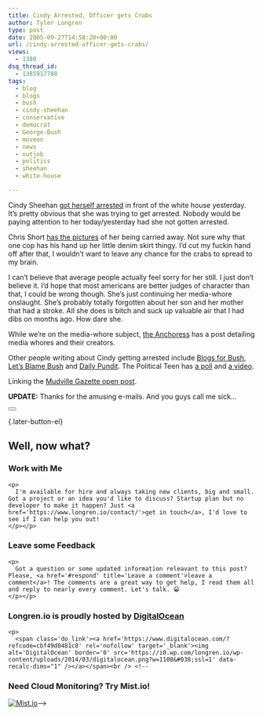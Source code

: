 ```yaml
---
title: Cindy Arrested, Officer gets Crabs
author: Tyler Longren
type: post
date: 2005-09-27T14:58:20+00:00
url: /cindy-arrested-officer-gets-crabs/
views:
  - 1380
dsq_thread_id:
  - 1385917788
tags:
  - blog
  - blogs
  - bush
  - cindy-sheehan
  - conservative
  - democrat
  - George-Bush
  - moveon
  - news
  - nutjob
  - politics
  - sheehan
  - white-house

---
```

Cindy Sheehan [got herself arrested][1] in front of the white house yesterday. It&#8217;s pretty obvious that she was trying to get arrested. Nobody would be paying attention to her today/yesterday had she not gotten arrested.

Chris Short [has the pictures][2] of her being carried away. Not sure why that one cop has his hand up her little denim skirt thingy. I&#8217;d cut my fuckin hand off after that, I wouldn&#8217;t want to leave any chance for the crabs to spread to my brain.

I can&#8217;t believe that average people actually feel sorry for her still. I just don&#8217;t believe it. I&#8217;d hope that most americans are better judges of character than that, I could be wrong though. She&#8217;s just continuing her media-whore onslaught. She&#8217;s probably totally forgotten about her son and her mother that had a stroke. All she does is bitch and suck up valuable air that I had dibs on months ago. How dare she.

While we&#8217;re on the media-whore subject, [the Anchoress][3] has a post detailing media whores and their creators.

Other people writing about Cindy getting arrested include [Blogs for Bush][4], [Let&#8217;s Blame Bush][5] and [Daily Pundit][6]. The Political Teen has [a poll][7] and [a video][8].

Linking the [Mudville Gazette open post][9].

**UPDATE:** Thanks for the amusing e-mails. And you guys call me sick&#8230; 

<div class="wpulike wpulike-default " >
  <div class="wp_ulike_general_class wp_ulike_is_not_liked">
    <button type="button"
					aria-label="Like Button"
					data-ulike-id="2023"
					data-ulike-nonce="ccddebc5e6"
					data-ulike-type="likeThis"
					data-ulike-template="wpulike-default"
					data-ulike-display-likers="0"
					data-ulike-disable-pophover="0"
					class="wp_ulike_btn wp_ulike_put_image wp_likethis_2023"></button><span class="count-box"></span>
  </div>
</div>

[][10]{.later-button-el}

<div class='what-next'>
  <h2>
    Well, now what?
  </h2>
  
  <div class='hire'>
    <h3>
      Work with Me
    </h3>
    
    <p>
      I'm available for hire and always taking new clients, big and small. Got a project or an idea you'd like to discuss? Startup plan but no developer to make it happen? Just <a href='https://www.longren.io/contact/'>get in touch</a>, I'd love to see if I can help you out!
    </p></p>
  </div>
  
  <div class='hire'>
    <h3>
      Leave some Feedback
    </h3>
    
    <p>
      Got a question or some updated information releavant to this post? Please, <a href='#respond' title='Leave a comment'>leave a comment</a>! The comments are a great way to get help, I read them all and reply to nearly every comment. Let's talk. 😀
    </p></p>
  </div>
  
  <div class='now-what-bottom-ad'>
    <h3>
      Longren.io is proudly hosted by <a href='https://www.digitalocean.com/?refcode=cbf49d0481c8'>DigitalOcean</a>
    </h3>
    
    <p>
      <span class='do_link'><a href='https://www.digitalocean.com/?refcode=cbf49d0481c8' rel='nofollow' target='_blank'><img alt='DigitalOcean' border='0' src='https://i0.wp.com/longren.io/wp-content/uploads/2014/03/digitalocean.png?w=1100&#038;ssl=1' data-recalc-dims="1" /></a></span><br /> <!--

<h3>Need Cloud Monitoring? Try Mist.io!</h3>

<span class='do_link'><a href='http://mist.io/?ref=tyler' rel='nofollow' target='_blank'><img alt='Mist.io' border='0' src='https://i0.wp.com/longren.io/wp-content/uploads/2014/04/mistio.jpg?w=1100&#038;ssl=1' data-recalc-dims="1"></a></span>--></div> </div>

 [1]: http://mypetjawa.mu.nu/archives/122774.php
 [2]: http://www.conservativethinking.com/archives/2005/09/who-would-be-so-happy-while-being-arrested.php
 [3]: http://theanchoressonline.com/2005/09/26/media-whores-and-their-creators/
 [4]: http://www.blogsforbush.com/mt/archives/005590.html
 [5]: http://letsblamebush.com/wordpress/?p=16
 [6]: http://www.dailypundit.com/newarchives/004717.php
 [7]: http://thepoliticalteen.net/2005/09/26/sheehanvote/
 [8]: http://thepoliticalteen.net/2005/09/26/sheehanarrested/
 [9]: http://www.mudvillegazette.com/archives/003628.html
 [10]: #
